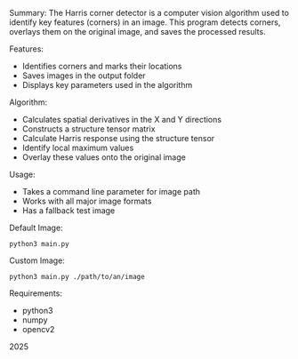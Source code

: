 Summary:
The Harris corner detector is a computer vision algorithm used to identify key features (corners) in an image. 
This program detects corners, overlays them on the original image, and saves the processed results.

Features:
- Identifies corners and marks their locations
- Saves images in the output folder
- Displays key parameters used in the algorithm

Algorithm:
- Calculates spatial derivatives in the X and Y directions
- Constructs a structure tensor matrix
- Calculate Harris response using the structure tensor
- Identify local maximum values
- Overlay these values onto the original image

Usage:
- Takes a command line parameter for image path
- Works with all major image formats
- Has a fallback test image

Default Image:
```
python3 main.py
```

Custom Image:
```
python3 main.py ./path/to/an/image
```

Requirements:
- python3
- numpy
- opencv2

2025
